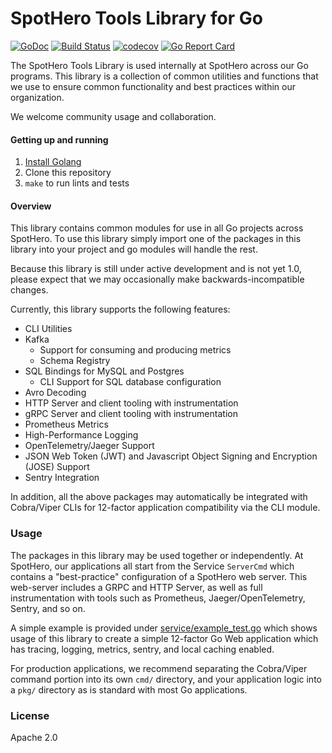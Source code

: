 # SpotHero Tools Library for Go

[![GoDoc](https://godoc.org/github.com/spothero/tools?status.svg)](https://godoc.org/github.com/spothero/tools)
[![Build Status](https://circleci.com/gh/spothero/tools/tree/master.svg?style=shield)](https://circleci.com/gh/spothero/tools/tree/master)
[![codecov](https://codecov.io/gh/spothero/tools/branch/master/graph/badge.svg)](https://codecov.io/gh/spothero/tools)
[![Go Report Card](https://goreportcard.com/badge/github.com/spothero/tools)](https://goreportcard.com/report/github.com/spothero/tools)

The SpotHero Tools Library is used internally at SpotHero across our Go programs. This library is a
collection of common utilities and functions that we use to ensure common functionality and best
practices within our organization.

We welcome community usage and collaboration.

#### Getting up and running

1. [Install Golang](https://golang.org/doc/install)
2. Clone this repository
3. `make` to run lints and tests

#### Overview

This library contains common modules for use in all Go projects across SpotHero. To use this
library simply import one of the packages in this library into your project and go modules will
handle the rest.

Because this library is still under active development and is not yet 1.0, please
expect that we may occasionally make backwards-incompatible changes.

Currently, this library supports the following features:

* CLI Utilities
* Kafka
  * Support for consuming and producing metrics
  * Schema Registry
* SQL Bindings for MySQL and Postgres
  * CLI Support for SQL database configuration
* Avro Decoding
* HTTP Server and client tooling with instrumentation
* gRPC Server and client tooling with instrumentation
* Prometheus Metrics
* High-Performance Logging
* OpenTelemetry/Jaeger Support
* JSON Web Token (JWT) and Javascript Object Signing and Encryption (JOSE) Support
* Sentry Integration

In addition, all the above packages may automatically be integrated with Cobra/Viper CLIs for
12-factor application compatibility via the CLI module.

### Usage

The packages in this library may be used together or independently. At SpotHero, our applications
all start from the Service `ServerCmd` which contains a "best-practice" configuration of a SpotHero
web server. This web-server includes a GRPC and HTTP Server, as well as full instrumentation with
tools such as Prometheus, Jaeger/OpenTelemetry, Sentry, and so on.

A simple example is provided under [service/example_test.go](service/example_test.go) which shows usage of this
library to create a simple 12-factor Go Web application which has tracing, logging, metrics,
sentry, and local caching enabled.

For production applications, we recommend separating the Cobra/Viper command portion into its own
`cmd/` directory, and your application logic into a `pkg/` directory as is standard with most Go
applications.

### License
Apache 2.0
